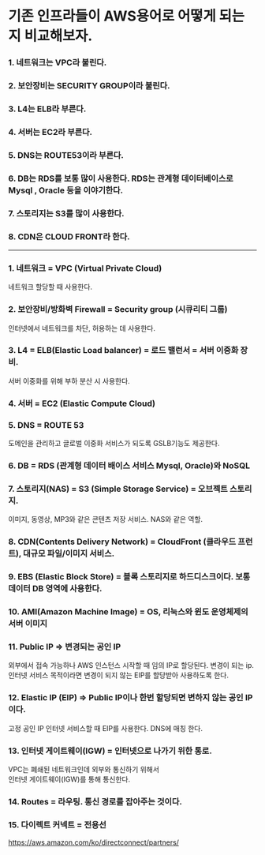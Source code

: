 # 기존 인프라들이 AWS용어로 어떻게 되는지 비교해보자.

### 1. 네트워크는  VPC라 불린다.
### 2. 보안장비는 SECURITY GROUP이라 불린다.
### 3. L4는 ELB라 부른다.
### 4. 서버는 EC2라 부른다.
### 5. DNS는 ROUTE53이라 부른다.
### 6. DB는 RDS를 보통 많이 사용한다. RDS는 관계형 데이터베이스로 Mysql , Oracle 등을 이야기한다.
### 7. 스토리지는 S3를 많이 사용한다.
### 8. CDN은 CLOUD FRONT라 한다. 

---

### 1. 네트워크  = VPC (Virtual Private Cloud)
네트워크 할당할 때 사용한다.

### 2. 보안장비/방화벽 Firewall = Security group (시큐리티 그룹)
인터넷에서 네트워크를 차단, 허용하는 데 사용한다.

### 3.  L4  = ELB(Elastic Load balancer) = 로드 밸런서  = 서버 이중화 장비.
서버 이중화를 위해 부하 분산 시 사용한다.

### 4. 서버  = EC2 (Elastic Compute Cloud)

### 5.  DNS = ROUTE 53  
도메인을 관리하고 글로벌 이중화 서비스가 되도록
GSLB기능도 제공한다.

### 6. DB = RDS (관계형 데이터 배이스 서비스 Mysql, Oracle)와 NoSQL

### 7. 스토리지(NAS)  = S3 (Simple Storage Service) = 오브젝트 스토리지.
이미지, 동영상, MP3와 같은 콘텐츠 저장 서비스.
NAS와 같은 역할.

### 8. CDN(Contents Delivery Network)  = CloudFront (클라우드 프런트), 대규모 파일/이미지 서비스.

### 9. EBS (Elastic Block Store) = 블록 스토리지로  하드디스크이다.  보통 데이터 DB 영역에 사용한다.

### 10. AMI(Amazon Machine Image) = OS, 리눅스와 윈도 운영체제의 서버 이미지

### 11. Public IP => 변경되는 공인 IP
외부에서 접속 가능하나 AWS 인스턴스 시작할 때 임의 IP로 할당된다. 변경이 되는 ip.
인터넷 서비스 목적이라면 변경이 되지 않는 EIP를 할당받아 사용하도록 한다.

### 12. Elastic IP (EIP) => Public IP이나 한번 할당되면 변하지 않는 공인 IP이다.
고정 공인 IP
인터넷 서비스할 때 EIP를 사용한다.
DNS에 매칭 한다.

### 13. 인터넷 게이트웨이(IGW) = 인터넷으로 나가기 위한 통로.  
VPC는 폐쇄된 네트워크인데  외부와 통신하기 위해서  
인터넷 게이트웨이(IGW)를 통해 통신한다.

### 14. Routes = 라우팅. 통신 경로를 잡아주는 것이다.


### 15. 다이렉트 커넥트 = 전용선
https://aws.amazon.com/ko/directconnect/partners/



